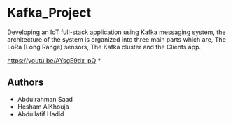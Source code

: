 # Kafka_Project
Developing an IoT full-stack application using Kafka messaging system, the architecture of the system is organized into three main parts which are, The LoRa (Long Range) sensors, The Kafka cluster and the Clients app. 

https://youtu.be/AYsgE9dx_pQ
*
## Authors
* Abdulrahman Saad
* Hesham AlKhouja 
* Abdullatif Hadid
